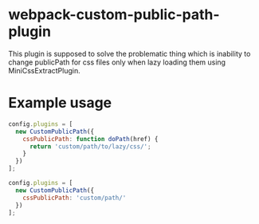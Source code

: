 # webpack-custom-public-path-plugin

This plugin is supposed to solve the problematic thing which is inability to change publicPath for css files only when lazy loading them using MiniCssExtractPlugin.

# Example usage

```javascript
config.plugins = [
  new CustomPublicPath({
    cssPublicPath: function doPath(href) {
      return 'custom/path/to/lazy/css/';
    }
  })
];
```

```javascript
config.plugins = [
  new CustomPublicPath({
    cssPublicPath: 'custom/path/'
  })
];
```
